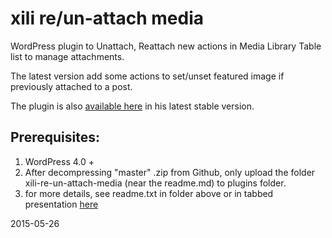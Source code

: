 # xili re/un-attach media

WordPress plugin to Unattach, Reattach new actions in Media Library Table list to manage attachments.

The latest version add some actions to set/unset featured image if previously attached to a post.

The plugin is also [available here](https://wordpress.org/plugins/xili-re-un-attach-media/) in his latest stable version.

## Prerequisites:

1. WordPress 4.0 +
1. After decompressing "master" .zip from Github, only upload the folder xili-re-un-attach-media (near the readme.md) to plugins folder.
1. for more details, see readme.txt in folder above or in tabbed presentation [here](https://wordpress.org/plugins/xili-re-un-attach-media/)

2015-05-26

